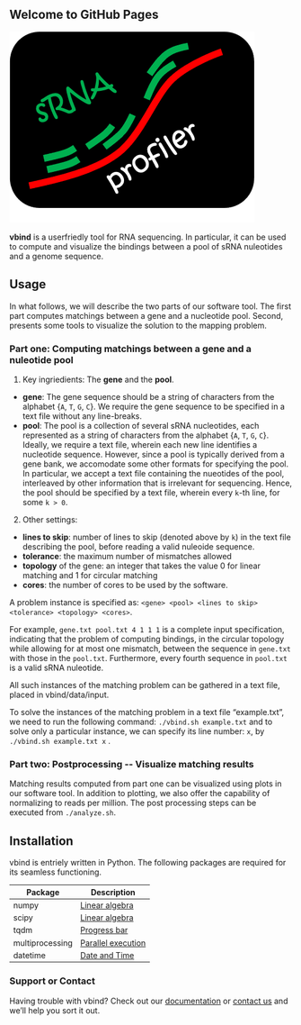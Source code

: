 ## Welcome to GitHub Pages

![Logo](https://github.com/paviudes/vbind/blob/master/logo.png?raw=true)

__vbind__ is a userfriedly tool for RNA sequencing. In particular, it can be used to compute and visualize the bindings between a pool of sRNA nuleotides and a genome sequence.

## Usage

In what follows, we will describe the two parts of our software tool. The first part computes matchings between a gene and a nucleotide pool. Second, presents some tools to visualize the solution to the mapping problem.

### Part one: Computing matchings between a gene and a nuleotide pool
1. Key ingriedients: The __gene__ and the __pool__.
  * __gene__: The gene sequence should be a string of characters from the alphabet {`A`, `T`, `G`, `C`}. We require the gene sequence to be specified in a text file without any line-breaks.
  * __pool__: The pool is a collection of several sRNA nucleotides, each represented as a string of characters from the alphabet {`A`, `T`, `G`, `C`}. Ideally, we require a text file, wherein each new line identifies a nucleotide sequence. However, since a pool is typically derived from a gene bank, we accomodate some other formats for specifying the pool. In particular, we accept a text file containing the nueotides of the pool, interleaved by other information that is irrelevant for sequencing. Hence, the pool should be specified by a text file, wherein every `k`-th line, for some `k > 0`.
2. Other settings:
  * __lines to skip__: number of lines to skip (denoted above by `k`) in the text file describing the pool, before reading a valid nuleoide sequence.
  * __tolerance__: the maximum number of mismatches allowed
  * __topology__ of the gene: an integer that takes the value 0 for linear matching and 1 for circular matching
  * __cores__: the number of cores to be used by the software.

A problem instance is specified as: `<gene> <pool> <lines to skip> <tolerance> <topology> <cores>`.

   For example, `gene.txt pool.txt 4 1 1 1` is a complete input specification, indicating that the problem of computing bindings, in the circular topology while allowing for at most one mismatch, between the sequence in `gene.txt` with those in the `pool.txt`. Furthermore, every fourth sequence in `pool.txt` is a valid sRNA nuleotide.

All such instances of the matching problem can be gathered in a text file, placed in vbind/data/input.

To solve the instances of the matching problem in a text file “example.txt”, we need to run the following command:
`./vbind.sh example.txt`
and to solve only a particular instance, we can specify its line number: `x`, by
`./vbind.sh example.txt x` .

### Part two: Postprocessing -- Visualize matching results

Matching results computed from part one can be visualized using plots in our software tool. In addition to plotting, we also offer the capability of normalizing to reads per million. The post processing steps can be executed from `./analyze.sh`.

## Installation

vbind is entriely written in Python. The following packages are required for its seamless functioning.

| Package         | Description                                                                  |
|-----------------|------------------------------------------------------------------------------|
| numpy           | [Linear algebra](https://www.numpy.org)                                      |
| scipy           | [Linear algebra](https://www.scipy.org)                                      |
| tqdm            | [Progress bar](https://tqdm.github.io)                                       |
| multiprocessing | [Parallel execution](https://docs.python.org/3/library/multiprocessing.html) |
| datetime        | [Date and Time](https://docs.python.org/3/library/datetime.html)             |

### Support or Contact

Having trouble with vbind? Check out our [documentation](https://github.com/paviudes/vbind) or [contact us](mailto:pavithran.iyer@uwaterloo.ca,charith.adkar@usherbrooke.ca?subject=[vbind%20querry]) and we’ll help you sort it out.
